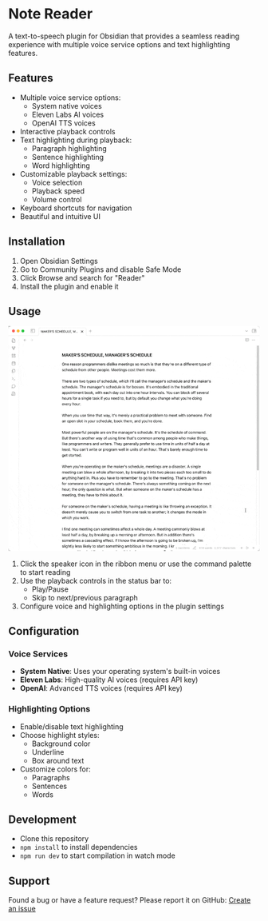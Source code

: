 # Note Reader

A text-to-speech plugin for Obsidian that provides a seamless reading experience with multiple voice service options and text highlighting features.

## Features

-   Multiple voice service options:
    -   System native voices
    -   Eleven Labs AI voices
    -   OpenAI TTS voices
-   Interactive playback controls
-   Text highlighting during playback:
    -   Paragraph highlighting
    -   Sentence highlighting
    -   Word highlighting
-   Customizable playback settings:
    -   Voice selection
    -   Playback speed
    -   Volume control
-   Keyboard shortcuts for navigation
-   Beautiful and intuitive UI

## Installation

1. Open Obsidian Settings
2. Go to Community Plugins and disable Safe Mode
3. Click Browse and search for "Reader"
4. Install the plugin and enable it

## Usage

![alt text](<gndclouds 20250123-130720-Obsidian-MAKER'S SCHEDULE MANAGER'S SCHEDULE - ObsidianDevelopment - Obsidian v1.8.1.gif>)

1. Click the speaker icon in the ribbon menu or use the command palette to start reading
2. Use the playback controls in the status bar to:
    - Play/Pause
    - Skip to next/previous paragraph
3. Configure voice and highlighting options in the plugin settings

## Configuration

### Voice Services

-   **System Native**: Uses your operating system's built-in voices
-   **Eleven Labs**: High-quality AI voices (requires API key)
-   **OpenAI**: Advanced TTS voices (requires API key)

### Highlighting Options

-   Enable/disable text highlighting
-   Choose highlight styles:
    -   Background color
    -   Underline
    -   Box around text
-   Customize colors for:
    -   Paragraphs
    -   Sentences
    -   Words

## Development

-   Clone this repository
-   `npm install` to install dependencies
-   `npm run dev` to start compilation in watch mode

## Support

Found a bug or have a feature request? Please report it on GitHub:
[Create an issue](https://github.com/gndclouds/reader-for-obsidian/issues)
